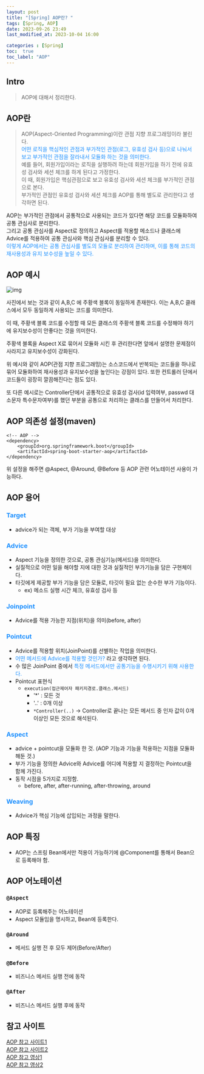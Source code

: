 ```yaml
---
layout: post
title: "[Spring] AOP란? "
tags: [Spring, AOP]
date: 2023-09-26 23:49
last_modified_at: 2023-10-04 16:00

categories : [Spring]
toc:  true
toc_label: "AOP"
---
```


## Intro
> AOP에 대해서 정리한다.

## AOP란
> AOP(Aspect-Oriented Programming)이란 관점 지향 프로그래밍이라 불린다. <br>
>  <span style ="color:#1E90FF">어떤 로직을 핵심적인 관점과 부가적인 관점(로그, 유효성 검사 등)으로 나눠서 보고 부가적인 관점을 잘라내서 모듈화 하는 것을 의미한다.</span><br>
> 예를 들어, 회원가입이라는 로직을 실행하려 하는데 회원가입을 하기 전에 유효성 검사와 세션 체크를 하게 된다고 가정한다.<br> 이 때, 회원가입은 핵심관점으로 보고 유효성 검사와 세션 체크를 부가적인 관점으로 본다.<br>부가적인 관점인 유효성 검사와 세션 체크를 AOP를 통해 별도로 관리한다고 생각하면 된다.


AOP는 부가적인 관점에서 공통적으로 사용되는 코드가 있다면 해당 코드를 모듈화하여 공통 관심사로 분리한다. <br>
그리고 공통 관심사를 Aspect로 정의하고 Aspect를 적용할 메소드나 클래스에 Advice를 적용하여 공통 관심사와 핵심 관심사를 분리할 수 있다. <br> 
 <span style ="color:#1E90FF">이렇게 AOP에서는 공통 관심사를 별도의 모듈로 분리하여 관리하며, 이를 통해 코드의 재사용성과 유지 보수성을 높일 수 있다.</span><br>

## AOP 예시
![img](https://user-images.githubusercontent.com/112313165/270698323-a813fae7-0e68-4e5a-807d-3e09722b6314.png)<br>

사진에서 보는 것과 같이 A,B,C 에 주황색 블록이 동일하게 존재한다. 이는 A,B,C 클래스에서 모두 동일하게 사용되는 코드를 의미한다.<br>

이 때, 주황색 블록 코드를 수정할 때 모든 클래스의 주황색 블록 코드를 수정해야 하기에 유지보수성이 안좋다는 것을 의미한다.<br>

주황색 블록을 Aspect X로 묶어서 모듈화 시킨 후 관리한다면 앞에서 설명한 문제점이 사라지고 유지보수성이 강화된다.<br>

위 예시와 같이 AOP(관점 지향 프로그래밍)는 소스코드에서 반복되는 코드들을 하나로 묶어 모듈화하여 재사용성과 유지보수성을 높인다는 강점이 있다. 또한 컨트롤러 단에서 코드들이 굉장히 깔끔해진다는 점도 있다.<br>

또 다른 예시로는 Controller단에서 공통적으로 유효성 검사(id 입력여부, passwd 대소문자 특수문자여부)를 했던 부분을 공통으로 처리하는 클래스를 만들어서 처리한다.

## AOP 의존성 설정(maven)
```
<!-- AOP -->
<dependency>
    <groupId>org.springframework.boot</groupId>
    <artifactId>spring-boot-starter-aop</artifactId>
</dependency>
```

위 설정을 해주면 @Aspect, @Around, @Before 등 AOP 관련 어노테이션 사용이 가능하다.




## AOP 용어
### <span style ="color:#1E90FF">Target</span>
  - advice가 되는 객체, 부가 기능을 부여할 대상

### <span style ="color:#1E90FF">Advice</span>
  - Aspect 기능을 정의한 것으로, 공통 관심기능(메서드)을 의미한다.
  - 실질적으로 어떤 일을 해야할 지에 대한 것과 실질적인 부가기능을 담은 구현체이다.
  - 타깃에게 제공할 부가 기능을 담은 모듈로, 타깃이 필요 없는 순수한 부가 기능이다.
    - ex) 메소드 실행 시간 체크, 유효성 검사 등

### <span style ="color:#1E90FF">Joinpoint</span>
  - Advice를 적용 가능한 지점(위치)을 의미(before, after)

### <span style ="color:#1E90FF">Pointcut</span>
  - Advice를 적용할 위치(JoinPoint)를 선별하는 작업을 의미한다.
  - <span style ="color:#1E90FF">어떤 메서드에 Advice를 적용할 것인가?</span> 라고 생각하면 된다.
  - 수 많은 JoinPoint 중에서 <span style ="color:#1E90FF">특정 메서드에서만 공통기능을 수행시키기 위해 사용한다.</span>
  - Pointcut 표현식
    - ```execution(접근제어자 패키지경로.클래스.메서드)```
      - '*' : 모든 것
      - '..' : 0개 이상
      - ```*Controller(..)``` -> Controller로 끝나는 모든 메서드 중 인자 값이 0개 이상인 모든 것으로 해석된다.

### <span style ="color:#1E90FF">Aspect</span>
  - advice + pointcut을 모듈화 한 것. (AOP 기능과 기능을 적용하는 지점을 모듈화 해둔 것.)
  - 부가 기능을 정의한 Advice와 Advice를 어디에 적용할 지 결정하는 Pointcut을 함께 가진다.
  - 동작 시점을 5가지로 지정함.
    - before, after, after-running, after-throwing, around

### <span style ="color:#1E90FF">Weaving</span> 
  - Advice가 핵심 기능에 삽입되는 과정을 말한다.


## AOP 특징
- AOP는 스프링 Bean에서만 적용이 가능하기에 @Component를 통해서 Bean으로 등록해야 함.

## AOP 어노테이션

### ```@Aspect```
  - AOP로 등록해주는 어노테이션
  - Aspect 모듈임을 명시하고, Bean에 등록한다.

### ```@Around```
  - 메서드 실행 전 후 모두 제어(Before/After)
  
### ```@Before```
  - 비즈니스 메서드 실행 전에 동작

### ```@After```
  - 비즈니스 메서드 실행 후에 동작

## 참고 사이트
[AOP 참고 사이트1](https://code-lab1.tistory.com/193)<br>
[AOP 참고 사이트2](https://velog.io/@backtony/Spring-AOP-%EC%B4%9D%EC%A0%95%EB%A6%AC)<br>
[AOP 참고 영상1](https://www.youtube.com/watch?v=7BNS6wtcbY8)<br>
[AOP 참고 영상2](https://www.youtube.com/watch?v=pFO-nt6H-GQ&t=1190s)<br>


